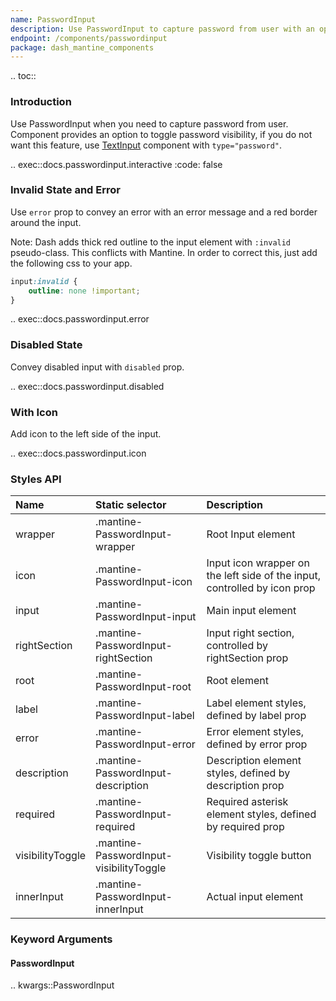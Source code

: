 ```yaml
---
name: PasswordInput
description: Use PasswordInput to capture password from user with an option to toggle visibility.
endpoint: /components/passwordinput
package: dash_mantine_components
---
```


.. toc::

### Introduction

Use PasswordInput when you need to capture password from user. Component provides an option to toggle password 
visibility, if you do not want this feature, use [TextInput](/components/textinput) component with `type="password"`.

.. exec::docs.passwordinput.interactive
    :code: false

### Invalid State and Error

Use `error` prop to convey an error with an error message and a red border around the input.

Note: Dash adds thick red outline to the input element with `:invalid` pseudo-class. This conflicts with Mantine. 
In order to correct this, just add the following css to your app.

```css
input:invalid {
    outline: none !important;
}
```

.. exec::docs.passwordinput.error

### Disabled State

Convey disabled input with `disabled` prop.

.. exec::docs.passwordinput.disabled

### With Icon

Add icon to the left side of the input.

.. exec::docs.passwordinput.icon

### Styles API

| Name             | Static selector                         | Description                                                               |
|:-----------------|:----------------------------------------|:--------------------------------------------------------------------------|
| wrapper          | .mantine-PasswordInput-wrapper          | Root Input element                                                        |
| icon             | .mantine-PasswordInput-icon             | Input icon wrapper on the left side of the input, controlled by icon prop |
| input            | .mantine-PasswordInput-input            | Main input element                                                        |
| rightSection     | .mantine-PasswordInput-rightSection     | Input right section, controlled by rightSection prop                      |
| root             | .mantine-PasswordInput-root             | Root element                                                              |
| label            | .mantine-PasswordInput-label            | Label element styles, defined by label prop                               |
| error            | .mantine-PasswordInput-error            | Error element styles, defined by error prop                               |
| description      | .mantine-PasswordInput-description      | Description element styles, defined by description prop                   |
| required         | .mantine-PasswordInput-required         | Required asterisk element styles, defined by required prop                |
| visibilityToggle | .mantine-PasswordInput-visibilityToggle | Visibility toggle button                                                  |
| innerInput       | .mantine-PasswordInput-innerInput       | Actual input element                                                      |

### Keyword Arguments

#### PasswordInput

.. kwargs::PasswordInput
